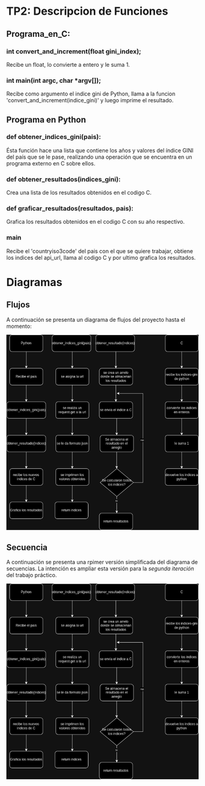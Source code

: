 # TP2: Descripcion de Funciones
## Programa_en_C:
### int convert_and_increment(float gini_index);
Recibe un float, lo convierte a entero y le suma 1.
### int main(int argc, char *argv[]);
Recibe como argumento el indice gini de Python, llama a la funcion 'convert_and_increment(indice_gini)' y luego imprime el resultado.

## Programa en Python

### def obtener_indices_gini(pais):
Ésta función hace una  lista que contiene los años y valores del índice GINI del país que se le pase, realizando una operación que se encuentra en un programa externo en C sobre ellos.


### def obtener_resultados(indices_gini):
Crea una lista de los resultados obtenidos en el codigo C.

### def graficar_resultados(resultados, pais):
Grafica los resultados obtenidos en el codigo C con su año respectivo.


### main
Recibe el 'countryiso3code' del pais con el que se quiere trabajar, obtiene los indices del api_url, llama al codigo C y por ultimo grafica los resultados.



# Diagramas

## Flujos
A continuación se presenta un diagrama de flujos del proyecto hasta el momento:


<p align="center">
    <img src="diagrams/diagrama_flujo_TP2.png"/>
</p>

## Secuencia
A continuación se presenta una rpimer versión simplificada del diagrama de secuencias. La intención es ampliar esta versión para la *segunda iteración* del trabajo práctico.


<p align="center">
  <img src="diagrams/secuence_diagram_tp2.png"/>
</p>

